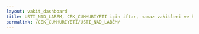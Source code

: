 ```yaml
---
layout: vakit_dashboard
title: USTI_NAD_LABEM, CEK_CUMHURIYETI için iftar, namaz vakitleri ve hava durumu - ilçe/eyalet seç
permalink: /CEK_CUMHURIYETI/USTI_NAD_LABEM/
---
```


<script type="text/javascript">
  var GLOBAL_COUNTRY = 'CEK_CUMHURIYETI';
  var GLOBAL_CITY = 'USTI_NAD_LABEM';
  var GLOBAL_STATE = '';
  var lat = 72;
  var lon = 21;
</script>
